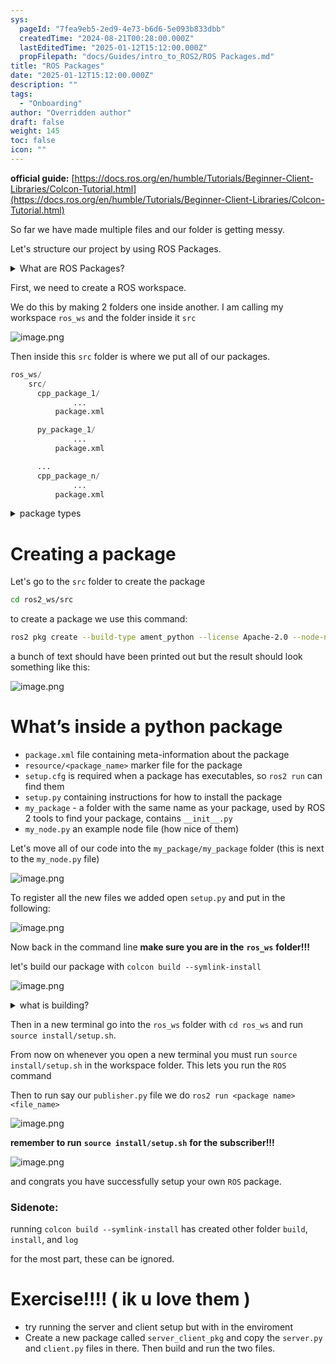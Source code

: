 ```yaml
---
sys:
  pageId: "7fea9eb5-2ed9-4e73-b6d6-5e093b833dbb"
  createdTime: "2024-08-21T00:28:00.000Z"
  lastEditedTime: "2025-01-12T15:12:00.000Z"
  propFilepath: "docs/Guides/intro_to_ROS2/ROS Packages.md"
title: "ROS Packages"
date: "2025-01-12T15:12:00.000Z"
description: ""
tags:
  - "Onboarding"
author: "Overridden author"
draft: false
weight: 145
toc: false
icon: ""
---
```


**official guide:** [https://docs.ros.org/en/humble/Tutorials/Beginner-Client-Libraries/Colcon-Tutorial.html](https://docs.ros.org/en/humble/Tutorials/Beginner-Client-Libraries/Colcon-Tutorial.html)

So far we have made multiple files and our folder is getting messy.

Let's structure our project by using ROS Packages.

<details>

<summary>What are ROS Packages?</summary>

ROS Packages are, as the name implies, packages of code that are highly sharable between ROS developers.

They consist of a folder, `package.xml` file, and source code

```python
      cpp_package_1/
		      ... imagine much code files here ..
          package.xml
```

</details>

First, we need to create a ROS workspace.

We do this by making 2 folders one inside another. I am calling my workspace `ros_ws` and the folder inside it `src`

![image.png](https://prod-files-secure.s3.us-west-2.amazonaws.com/d518164a-d88e-44d1-a4ee-3adb3bd8bce0/70706947-fd18-4537-a67b-e12946812d31/image.png?X-Amz-Algorithm=AWS4-HMAC-SHA256&X-Amz-Content-Sha256=UNSIGNED-PAYLOAD&X-Amz-Credential=ASIAZI2LB46647TAHF7F%2F20250616%2Fus-west-2%2Fs3%2Faws4_request&X-Amz-Date=20250616T141015Z&X-Amz-Expires=3600&X-Amz-Security-Token=IQoJb3JpZ2luX2VjEHYaCXVzLXdlc3QtMiJHMEUCIHBfVOpn5mQwz6ndItXIbfY2XFhq8cBQDci6UKc%2BMMYqAiEAxEDPzE%2Fx6JTGNreJhiBqGgPzaZ8tUmo0mXO0r0KkbDUq%2FwMIXxAAGgw2Mzc0MjMxODM4MDUiDJMV6D2mXjaoX86wyCrcA0rKI1LR9KGTR%2FiakWjzE6pWMCqeRjiLKvw0LxdCYejaoF1DHT8o2oFfkODqW6CAJSnUuroLVxneVONwIs6DzhNrJC08ZbiotGe%2FxhpGJG415bFIaJKimmRKNKw4b9mzLnbEtSznhaWfh1FtlwUwV%2FzU%2F5h%2F9wMrTkWjvmQ5swQTyCVwfD4DGDiOoTJMfe%2BYfWBbArt2LSVEKDffmiqydUj%2FwRFar%2BarjNKeoeH%2F3ikplnJqfVTiBZa2%2BhAGsONXtbt5vTEFRph%2BGgIAqZX8sR9BfddFQxJIN5K6lNuHxuAXiy7JaBHei%2BK8D0MFi6Hme9m7eQNxvxxzFc9RKJE3X75uNsdwmiXDCYbNfEj5gCM115ktFWILb0NCzLdbkdf5gCdWcfhZnXdoQ0M%2FWkswWxqShh6GMemNqFxTBuMA0GLzVgA0Qtj%2BNnZ0SrQHcjq%2BwRLym680dPv71EkgUV7d2teH6RavfJxoM0uuP78kQ7s0AzWQmSpy2yIMgmr1nEWdde74h2CyAUcvRBetw9Pu9yrxyLaLVATUdg7pbxsz3jMsy7AOvNzlvAfLmZ9jmd%2F23M%2Fv%2FdXKEcnsiYHMiTwaKGM4U2TxawgM8s9r8kvokWR7OF%2B63q5E3pIojkeoMOrIwMIGOqUB%2F%2FWKfza5v64zUB%2FztJI%2BqwmxXnGdcjTZzzcUtrc9SbqYebqHiTWbCTqgW8OwNqDOYPgzRpt%2F5YEnqfZ0VG9DWG6WKtiIBdZBLR8R%2BuDhIQOJfFCzc6%2B26KJWMqndM%2FXnh1nogeEFBaXiyVmrR8XDzLx816cbVHEGq3%2F3jCOLyGfECiim23%2FEq7iWfugMgMdpr8omNQ6AFB9v5JCV3GmgyUwVfiCf&X-Amz-Signature=bafea4f6207ad1326071de5760a8ea30264f29fc4927ece62a564de0cbdf308a&X-Amz-SignedHeaders=host&x-amz-checksum-mode=ENABLED&x-id=GetObject)

Then inside this `src` folder is where we put all of our packages.

```python
ros_ws/
    src/
      cpp_package_1/
		      ...
          package.xml

      py_package_1/
		      ...
          package.xml

      ...
      cpp_package_n/
		      ...
          package.xml

```

<details>

<summary>package types</summary>

packages can be either `C++` or python.

the intern file structure is different for each but for this guide we will stick to creating python packages

</details>

# Creating a package

Let's go to the `src` folder to create the package

```bash
cd ros2_ws/src
```

to create a package we use this command:

```bash
ros2 pkg create --build-type ament_python --license Apache-2.0 --node-name my_node my_package
```

a bunch of text should have been printed out but the result should look something like this:

![image.png](https://prod-files-secure.s3.us-west-2.amazonaws.com/d518164a-d88e-44d1-a4ee-3adb3bd8bce0/e6cf1e3f-8512-4a3e-b131-079f800bf3e8/image.png?X-Amz-Algorithm=AWS4-HMAC-SHA256&X-Amz-Content-Sha256=UNSIGNED-PAYLOAD&X-Amz-Credential=ASIAZI2LB46647TAHF7F%2F20250616%2Fus-west-2%2Fs3%2Faws4_request&X-Amz-Date=20250616T141015Z&X-Amz-Expires=3600&X-Amz-Security-Token=IQoJb3JpZ2luX2VjEHYaCXVzLXdlc3QtMiJHMEUCIHBfVOpn5mQwz6ndItXIbfY2XFhq8cBQDci6UKc%2BMMYqAiEAxEDPzE%2Fx6JTGNreJhiBqGgPzaZ8tUmo0mXO0r0KkbDUq%2FwMIXxAAGgw2Mzc0MjMxODM4MDUiDJMV6D2mXjaoX86wyCrcA0rKI1LR9KGTR%2FiakWjzE6pWMCqeRjiLKvw0LxdCYejaoF1DHT8o2oFfkODqW6CAJSnUuroLVxneVONwIs6DzhNrJC08ZbiotGe%2FxhpGJG415bFIaJKimmRKNKw4b9mzLnbEtSznhaWfh1FtlwUwV%2FzU%2F5h%2F9wMrTkWjvmQ5swQTyCVwfD4DGDiOoTJMfe%2BYfWBbArt2LSVEKDffmiqydUj%2FwRFar%2BarjNKeoeH%2F3ikplnJqfVTiBZa2%2BhAGsONXtbt5vTEFRph%2BGgIAqZX8sR9BfddFQxJIN5K6lNuHxuAXiy7JaBHei%2BK8D0MFi6Hme9m7eQNxvxxzFc9RKJE3X75uNsdwmiXDCYbNfEj5gCM115ktFWILb0NCzLdbkdf5gCdWcfhZnXdoQ0M%2FWkswWxqShh6GMemNqFxTBuMA0GLzVgA0Qtj%2BNnZ0SrQHcjq%2BwRLym680dPv71EkgUV7d2teH6RavfJxoM0uuP78kQ7s0AzWQmSpy2yIMgmr1nEWdde74h2CyAUcvRBetw9Pu9yrxyLaLVATUdg7pbxsz3jMsy7AOvNzlvAfLmZ9jmd%2F23M%2Fv%2FdXKEcnsiYHMiTwaKGM4U2TxawgM8s9r8kvokWR7OF%2B63q5E3pIojkeoMOrIwMIGOqUB%2F%2FWKfza5v64zUB%2FztJI%2BqwmxXnGdcjTZzzcUtrc9SbqYebqHiTWbCTqgW8OwNqDOYPgzRpt%2F5YEnqfZ0VG9DWG6WKtiIBdZBLR8R%2BuDhIQOJfFCzc6%2B26KJWMqndM%2FXnh1nogeEFBaXiyVmrR8XDzLx816cbVHEGq3%2F3jCOLyGfECiim23%2FEq7iWfugMgMdpr8omNQ6AFB9v5JCV3GmgyUwVfiCf&X-Amz-Signature=79b2086c7c49d2d288bb444d2715027f76cac9cb95a2775d21714479aabc6405&X-Amz-SignedHeaders=host&x-amz-checksum-mode=ENABLED&x-id=GetObject)

# What’s inside a python package

- `package.xml` file containing meta-information about the package
- `resource/<package_name>` marker file for the package
- `setup.cfg` is required when a package has executables, so `ros2 run` can find them
- `setup.py` containing instructions for how to install the package
- `my_package` - a folder with the same name as your package, used by ROS 2 tools to find your package, contains `__init__.py`
- `my_node.py` an example node file (how nice of them)

Let's move all of our code into the `my_package/my_package` folder (this is next to the `my_node.py` file)

![image.png](https://prod-files-secure.s3.us-west-2.amazonaws.com/d518164a-d88e-44d1-a4ee-3adb3bd8bce0/9ce58f11-0da9-4d3e-b86d-506a9685d378/image.png?X-Amz-Algorithm=AWS4-HMAC-SHA256&X-Amz-Content-Sha256=UNSIGNED-PAYLOAD&X-Amz-Credential=ASIAZI2LB46647TAHF7F%2F20250616%2Fus-west-2%2Fs3%2Faws4_request&X-Amz-Date=20250616T141015Z&X-Amz-Expires=3600&X-Amz-Security-Token=IQoJb3JpZ2luX2VjEHYaCXVzLXdlc3QtMiJHMEUCIHBfVOpn5mQwz6ndItXIbfY2XFhq8cBQDci6UKc%2BMMYqAiEAxEDPzE%2Fx6JTGNreJhiBqGgPzaZ8tUmo0mXO0r0KkbDUq%2FwMIXxAAGgw2Mzc0MjMxODM4MDUiDJMV6D2mXjaoX86wyCrcA0rKI1LR9KGTR%2FiakWjzE6pWMCqeRjiLKvw0LxdCYejaoF1DHT8o2oFfkODqW6CAJSnUuroLVxneVONwIs6DzhNrJC08ZbiotGe%2FxhpGJG415bFIaJKimmRKNKw4b9mzLnbEtSznhaWfh1FtlwUwV%2FzU%2F5h%2F9wMrTkWjvmQ5swQTyCVwfD4DGDiOoTJMfe%2BYfWBbArt2LSVEKDffmiqydUj%2FwRFar%2BarjNKeoeH%2F3ikplnJqfVTiBZa2%2BhAGsONXtbt5vTEFRph%2BGgIAqZX8sR9BfddFQxJIN5K6lNuHxuAXiy7JaBHei%2BK8D0MFi6Hme9m7eQNxvxxzFc9RKJE3X75uNsdwmiXDCYbNfEj5gCM115ktFWILb0NCzLdbkdf5gCdWcfhZnXdoQ0M%2FWkswWxqShh6GMemNqFxTBuMA0GLzVgA0Qtj%2BNnZ0SrQHcjq%2BwRLym680dPv71EkgUV7d2teH6RavfJxoM0uuP78kQ7s0AzWQmSpy2yIMgmr1nEWdde74h2CyAUcvRBetw9Pu9yrxyLaLVATUdg7pbxsz3jMsy7AOvNzlvAfLmZ9jmd%2F23M%2Fv%2FdXKEcnsiYHMiTwaKGM4U2TxawgM8s9r8kvokWR7OF%2B63q5E3pIojkeoMOrIwMIGOqUB%2F%2FWKfza5v64zUB%2FztJI%2BqwmxXnGdcjTZzzcUtrc9SbqYebqHiTWbCTqgW8OwNqDOYPgzRpt%2F5YEnqfZ0VG9DWG6WKtiIBdZBLR8R%2BuDhIQOJfFCzc6%2B26KJWMqndM%2FXnh1nogeEFBaXiyVmrR8XDzLx816cbVHEGq3%2F3jCOLyGfECiim23%2FEq7iWfugMgMdpr8omNQ6AFB9v5JCV3GmgyUwVfiCf&X-Amz-Signature=71ac2fe5809d14c439039d1f6bcb8401924bb1f654a1bb02cde4a090a2a611dd&X-Amz-SignedHeaders=host&x-amz-checksum-mode=ENABLED&x-id=GetObject)

To register all the new files we added open `setup.py` and put in the following:

![image.png](https://prod-files-secure.s3.us-west-2.amazonaws.com/d518164a-d88e-44d1-a4ee-3adb3bd8bce0/1cd7c262-4cae-4496-9d75-c178537d24a2/image.png?X-Amz-Algorithm=AWS4-HMAC-SHA256&X-Amz-Content-Sha256=UNSIGNED-PAYLOAD&X-Amz-Credential=ASIAZI2LB46647TAHF7F%2F20250616%2Fus-west-2%2Fs3%2Faws4_request&X-Amz-Date=20250616T141015Z&X-Amz-Expires=3600&X-Amz-Security-Token=IQoJb3JpZ2luX2VjEHYaCXVzLXdlc3QtMiJHMEUCIHBfVOpn5mQwz6ndItXIbfY2XFhq8cBQDci6UKc%2BMMYqAiEAxEDPzE%2Fx6JTGNreJhiBqGgPzaZ8tUmo0mXO0r0KkbDUq%2FwMIXxAAGgw2Mzc0MjMxODM4MDUiDJMV6D2mXjaoX86wyCrcA0rKI1LR9KGTR%2FiakWjzE6pWMCqeRjiLKvw0LxdCYejaoF1DHT8o2oFfkODqW6CAJSnUuroLVxneVONwIs6DzhNrJC08ZbiotGe%2FxhpGJG415bFIaJKimmRKNKw4b9mzLnbEtSznhaWfh1FtlwUwV%2FzU%2F5h%2F9wMrTkWjvmQ5swQTyCVwfD4DGDiOoTJMfe%2BYfWBbArt2LSVEKDffmiqydUj%2FwRFar%2BarjNKeoeH%2F3ikplnJqfVTiBZa2%2BhAGsONXtbt5vTEFRph%2BGgIAqZX8sR9BfddFQxJIN5K6lNuHxuAXiy7JaBHei%2BK8D0MFi6Hme9m7eQNxvxxzFc9RKJE3X75uNsdwmiXDCYbNfEj5gCM115ktFWILb0NCzLdbkdf5gCdWcfhZnXdoQ0M%2FWkswWxqShh6GMemNqFxTBuMA0GLzVgA0Qtj%2BNnZ0SrQHcjq%2BwRLym680dPv71EkgUV7d2teH6RavfJxoM0uuP78kQ7s0AzWQmSpy2yIMgmr1nEWdde74h2CyAUcvRBetw9Pu9yrxyLaLVATUdg7pbxsz3jMsy7AOvNzlvAfLmZ9jmd%2F23M%2Fv%2FdXKEcnsiYHMiTwaKGM4U2TxawgM8s9r8kvokWR7OF%2B63q5E3pIojkeoMOrIwMIGOqUB%2F%2FWKfza5v64zUB%2FztJI%2BqwmxXnGdcjTZzzcUtrc9SbqYebqHiTWbCTqgW8OwNqDOYPgzRpt%2F5YEnqfZ0VG9DWG6WKtiIBdZBLR8R%2BuDhIQOJfFCzc6%2B26KJWMqndM%2FXnh1nogeEFBaXiyVmrR8XDzLx816cbVHEGq3%2F3jCOLyGfECiim23%2FEq7iWfugMgMdpr8omNQ6AFB9v5JCV3GmgyUwVfiCf&X-Amz-Signature=bdeb17ce000f09fadbeadb09804e82c61c287d0439f6129240a4c87492272c0e&X-Amz-SignedHeaders=host&x-amz-checksum-mode=ENABLED&x-id=GetObject)

Now back in the command line **make sure you are in the** **`ros_ws`** **folder!!!**

let's build our package with `colcon build --symlink-install`

![image.png](https://prod-files-secure.s3.us-west-2.amazonaws.com/d518164a-d88e-44d1-a4ee-3adb3bd8bce0/2f2a0d27-b173-48fd-b189-5f5c0ce65619/image.png?X-Amz-Algorithm=AWS4-HMAC-SHA256&X-Amz-Content-Sha256=UNSIGNED-PAYLOAD&X-Amz-Credential=ASIAZI2LB46647TAHF7F%2F20250616%2Fus-west-2%2Fs3%2Faws4_request&X-Amz-Date=20250616T141015Z&X-Amz-Expires=3600&X-Amz-Security-Token=IQoJb3JpZ2luX2VjEHYaCXVzLXdlc3QtMiJHMEUCIHBfVOpn5mQwz6ndItXIbfY2XFhq8cBQDci6UKc%2BMMYqAiEAxEDPzE%2Fx6JTGNreJhiBqGgPzaZ8tUmo0mXO0r0KkbDUq%2FwMIXxAAGgw2Mzc0MjMxODM4MDUiDJMV6D2mXjaoX86wyCrcA0rKI1LR9KGTR%2FiakWjzE6pWMCqeRjiLKvw0LxdCYejaoF1DHT8o2oFfkODqW6CAJSnUuroLVxneVONwIs6DzhNrJC08ZbiotGe%2FxhpGJG415bFIaJKimmRKNKw4b9mzLnbEtSznhaWfh1FtlwUwV%2FzU%2F5h%2F9wMrTkWjvmQ5swQTyCVwfD4DGDiOoTJMfe%2BYfWBbArt2LSVEKDffmiqydUj%2FwRFar%2BarjNKeoeH%2F3ikplnJqfVTiBZa2%2BhAGsONXtbt5vTEFRph%2BGgIAqZX8sR9BfddFQxJIN5K6lNuHxuAXiy7JaBHei%2BK8D0MFi6Hme9m7eQNxvxxzFc9RKJE3X75uNsdwmiXDCYbNfEj5gCM115ktFWILb0NCzLdbkdf5gCdWcfhZnXdoQ0M%2FWkswWxqShh6GMemNqFxTBuMA0GLzVgA0Qtj%2BNnZ0SrQHcjq%2BwRLym680dPv71EkgUV7d2teH6RavfJxoM0uuP78kQ7s0AzWQmSpy2yIMgmr1nEWdde74h2CyAUcvRBetw9Pu9yrxyLaLVATUdg7pbxsz3jMsy7AOvNzlvAfLmZ9jmd%2F23M%2Fv%2FdXKEcnsiYHMiTwaKGM4U2TxawgM8s9r8kvokWR7OF%2B63q5E3pIojkeoMOrIwMIGOqUB%2F%2FWKfza5v64zUB%2FztJI%2BqwmxXnGdcjTZzzcUtrc9SbqYebqHiTWbCTqgW8OwNqDOYPgzRpt%2F5YEnqfZ0VG9DWG6WKtiIBdZBLR8R%2BuDhIQOJfFCzc6%2B26KJWMqndM%2FXnh1nogeEFBaXiyVmrR8XDzLx816cbVHEGq3%2F3jCOLyGfECiim23%2FEq7iWfugMgMdpr8omNQ6AFB9v5JCV3GmgyUwVfiCf&X-Amz-Signature=72d98a39468c79c6afa051e1deb8eb37ac69f3795f31e6cb5c29eee7c24113f5&X-Amz-SignedHeaders=host&x-amz-checksum-mode=ENABLED&x-id=GetObject)

<details>

<summary>what is building?</summary>

if you are a CS major at Rose-Hulman you will learn the answer to this in CSSE132

but TLDR; is it combines all the code files into one program that can be run easily 

</details>

Then in a new terminal go into the `ros_ws` folder with `cd ros_ws` and run `source install/setup.sh`. 

From now on whenever you open a new terminal you must run `source install/setup.sh` in the workspace folder. This lets you run the `ROS` command

Then to run say our `publisher.py` file we do `ros2 run <package name> <file_name>`

![image.png](https://prod-files-secure.s3.us-west-2.amazonaws.com/d518164a-d88e-44d1-a4ee-3adb3bd8bce0/4f4b1219-3a44-4632-aa0a-ce3471699f59/image.png?X-Amz-Algorithm=AWS4-HMAC-SHA256&X-Amz-Content-Sha256=UNSIGNED-PAYLOAD&X-Amz-Credential=ASIAZI2LB46647TAHF7F%2F20250616%2Fus-west-2%2Fs3%2Faws4_request&X-Amz-Date=20250616T141015Z&X-Amz-Expires=3600&X-Amz-Security-Token=IQoJb3JpZ2luX2VjEHYaCXVzLXdlc3QtMiJHMEUCIHBfVOpn5mQwz6ndItXIbfY2XFhq8cBQDci6UKc%2BMMYqAiEAxEDPzE%2Fx6JTGNreJhiBqGgPzaZ8tUmo0mXO0r0KkbDUq%2FwMIXxAAGgw2Mzc0MjMxODM4MDUiDJMV6D2mXjaoX86wyCrcA0rKI1LR9KGTR%2FiakWjzE6pWMCqeRjiLKvw0LxdCYejaoF1DHT8o2oFfkODqW6CAJSnUuroLVxneVONwIs6DzhNrJC08ZbiotGe%2FxhpGJG415bFIaJKimmRKNKw4b9mzLnbEtSznhaWfh1FtlwUwV%2FzU%2F5h%2F9wMrTkWjvmQ5swQTyCVwfD4DGDiOoTJMfe%2BYfWBbArt2LSVEKDffmiqydUj%2FwRFar%2BarjNKeoeH%2F3ikplnJqfVTiBZa2%2BhAGsONXtbt5vTEFRph%2BGgIAqZX8sR9BfddFQxJIN5K6lNuHxuAXiy7JaBHei%2BK8D0MFi6Hme9m7eQNxvxxzFc9RKJE3X75uNsdwmiXDCYbNfEj5gCM115ktFWILb0NCzLdbkdf5gCdWcfhZnXdoQ0M%2FWkswWxqShh6GMemNqFxTBuMA0GLzVgA0Qtj%2BNnZ0SrQHcjq%2BwRLym680dPv71EkgUV7d2teH6RavfJxoM0uuP78kQ7s0AzWQmSpy2yIMgmr1nEWdde74h2CyAUcvRBetw9Pu9yrxyLaLVATUdg7pbxsz3jMsy7AOvNzlvAfLmZ9jmd%2F23M%2Fv%2FdXKEcnsiYHMiTwaKGM4U2TxawgM8s9r8kvokWR7OF%2B63q5E3pIojkeoMOrIwMIGOqUB%2F%2FWKfza5v64zUB%2FztJI%2BqwmxXnGdcjTZzzcUtrc9SbqYebqHiTWbCTqgW8OwNqDOYPgzRpt%2F5YEnqfZ0VG9DWG6WKtiIBdZBLR8R%2BuDhIQOJfFCzc6%2B26KJWMqndM%2FXnh1nogeEFBaXiyVmrR8XDzLx816cbVHEGq3%2F3jCOLyGfECiim23%2FEq7iWfugMgMdpr8omNQ6AFB9v5JCV3GmgyUwVfiCf&X-Amz-Signature=cf369e0ece92db06d079ab153b112ba831fbc2da10958abe983dc807985954f4&X-Amz-SignedHeaders=host&x-amz-checksum-mode=ENABLED&x-id=GetObject)

**remember to run** **`source install/setup.sh`** **for the subscriber!!!**

![image.png](https://prod-files-secure.s3.us-west-2.amazonaws.com/d518164a-d88e-44d1-a4ee-3adb3bd8bce0/02121119-dad4-49ec-8356-c956108b4243/image.png?X-Amz-Algorithm=AWS4-HMAC-SHA256&X-Amz-Content-Sha256=UNSIGNED-PAYLOAD&X-Amz-Credential=ASIAZI2LB46647TAHF7F%2F20250616%2Fus-west-2%2Fs3%2Faws4_request&X-Amz-Date=20250616T141015Z&X-Amz-Expires=3600&X-Amz-Security-Token=IQoJb3JpZ2luX2VjEHYaCXVzLXdlc3QtMiJHMEUCIHBfVOpn5mQwz6ndItXIbfY2XFhq8cBQDci6UKc%2BMMYqAiEAxEDPzE%2Fx6JTGNreJhiBqGgPzaZ8tUmo0mXO0r0KkbDUq%2FwMIXxAAGgw2Mzc0MjMxODM4MDUiDJMV6D2mXjaoX86wyCrcA0rKI1LR9KGTR%2FiakWjzE6pWMCqeRjiLKvw0LxdCYejaoF1DHT8o2oFfkODqW6CAJSnUuroLVxneVONwIs6DzhNrJC08ZbiotGe%2FxhpGJG415bFIaJKimmRKNKw4b9mzLnbEtSznhaWfh1FtlwUwV%2FzU%2F5h%2F9wMrTkWjvmQ5swQTyCVwfD4DGDiOoTJMfe%2BYfWBbArt2LSVEKDffmiqydUj%2FwRFar%2BarjNKeoeH%2F3ikplnJqfVTiBZa2%2BhAGsONXtbt5vTEFRph%2BGgIAqZX8sR9BfddFQxJIN5K6lNuHxuAXiy7JaBHei%2BK8D0MFi6Hme9m7eQNxvxxzFc9RKJE3X75uNsdwmiXDCYbNfEj5gCM115ktFWILb0NCzLdbkdf5gCdWcfhZnXdoQ0M%2FWkswWxqShh6GMemNqFxTBuMA0GLzVgA0Qtj%2BNnZ0SrQHcjq%2BwRLym680dPv71EkgUV7d2teH6RavfJxoM0uuP78kQ7s0AzWQmSpy2yIMgmr1nEWdde74h2CyAUcvRBetw9Pu9yrxyLaLVATUdg7pbxsz3jMsy7AOvNzlvAfLmZ9jmd%2F23M%2Fv%2FdXKEcnsiYHMiTwaKGM4U2TxawgM8s9r8kvokWR7OF%2B63q5E3pIojkeoMOrIwMIGOqUB%2F%2FWKfza5v64zUB%2FztJI%2BqwmxXnGdcjTZzzcUtrc9SbqYebqHiTWbCTqgW8OwNqDOYPgzRpt%2F5YEnqfZ0VG9DWG6WKtiIBdZBLR8R%2BuDhIQOJfFCzc6%2B26KJWMqndM%2FXnh1nogeEFBaXiyVmrR8XDzLx816cbVHEGq3%2F3jCOLyGfECiim23%2FEq7iWfugMgMdpr8omNQ6AFB9v5JCV3GmgyUwVfiCf&X-Amz-Signature=2f3d23afd8872ed57c2f0c51b52b3d700543833a75b64954f68a07e31b0f0221&X-Amz-SignedHeaders=host&x-amz-checksum-mode=ENABLED&x-id=GetObject)

and congrats you have successfully setup your own `ROS` package.

### Sidenote:

running `colcon build --symlink-install` has created other folder `build`, `install`, and `log`

for the most part, these can be ignored.

# Exercise!!!! ( ik u love them )

- try running the server and client setup but with in the enviroment
- Create a new package called `server_client_pkg` and copy the `server.py` and `client.py` files in there. Then build and run the two files.
